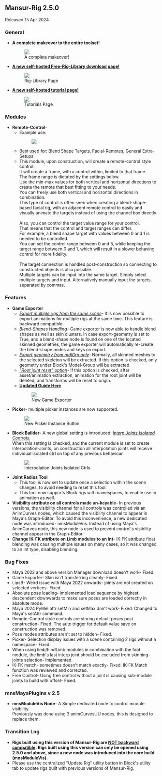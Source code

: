 ## Mansur-Rig 2.5.0
Released 15 Apr 2024

### General
<ul>
	<li><b>A complete makeover to the entire toolset!</b>
		<figure>
		  <img src="../../images/releaseNotes/250_newBlockLook.png"/>
		  <figcaption>A complete makeover!</figcaption>
		</figure>
	</li>
	<li><a href = "https://mansur-rig.com/free-rig-library/" target= "_blank"><b><u>A new self-hosted Free-Rig-Library download page!</u></b>
		<figure>
		  <img src="../../images/releaseNotes/250_libPage.png"/></a>
		  <figcaption>Rig-Library Page</figcaption>
		</figure>
	</li>
	<li><a href = "https://mansur-rig.com/tutorials/" target= "_blank"><b><u>A new self-hosted tutorial page!</u></b>
		<figure>
		  <img src="../../images/releaseNotes/250_tutorialsPage.png"/></a>
		  <figcaption>Tutorials Page</figcaption>
		</figure>
	</li>
</ul>

### Modules
<ul>
	<li><b>Remote-Control</b>-
		<ul style="list-style-type:circle;">
			<li>Example use:
				<figure>
				  <img src="../../images/releaseNotes/250_remoteCtrl.gif"/>
				</figure>
			</li>
			<li>
				<u>Best used for</u>: Blend Shape Targets, Facial-Remotes, General Extra-Setups
			</li>
			<li>
				This module, upon construction, will create a remote-control style control.
				<br>It will create a frame, with a control within, limited to that frame.
				<br>The frame range is dictated by the settings below.
				<br>Use the min-max values for both vertical and horizontal directions to create the remote that best fitting to your needs.
				<br>You can freely use both vertical and horizontal directions in combination.
				<br>This type of control is often seen when creating a blend-shape-based facial rig, with an adjacent remote control to easily and visually animate the targets instead of using the channel box directly.
				<br>
				<br>Also, you can control the target value range for your control.
				<br>That means that the control and target ranges can differ.
				<br>For example, a blend shape target with values between 0 and 1 is needed to be controlled.
				<br>You can set the control range between 0 and 5, while keeping the target range between 0 and 1, which will result in a slower behaving control for more fidelity.
				<br>
				<br>The target connection is handled post-construction so connecting to constructed objects is also possible.
				<br>Multiple targets can be input into the same target. Simply select multiple targets and input. Alternatively manually input the targets, separated by commas.
			</li>
		</ul>
	</li>
</ul>

### Features
<ul>
	<li><b>Game Exporter</b>
		<ul style="list-style-type:circle;">
			<li><i><u>Export multiple rigs from the same scene</i></u>- It is now possible to export animations for multiple rigs at the same time. This feature is backward compatible.</li>
			<li><i><u>Blend-Shapes Handling</u></i>- Game exporter is now able to handle blend shapes as well as skin clusters. In case export-geometry is set to True, and a blend-shape node is found on one of the located skinned geometries, the game exporter will automatically re-create the blend-shape nodes and keys on export.</li>
			<li><i><u>Export geometry from mdlGrp only</i></u>- Normally, all skinned meshes to the selected skeleton will be extracted. If this option is checked, only geometry under Block's Model-Group will be extracted.</li>
			<li><i><u>"Root joint reset" option</u></i>- If this option is checked, after asset/animation extraction, animation for the root joint will be deleted, and transforms will be reset to origin.</li>
			<li><a href = "../../userGuides/Game-Exporter/"><b><u>Updated Guide Here</u></b></a>
				<figure>
				  <img src="../../images/releaseNotes/250_newGameExporter.png"/>
				  <figcaption>New Game Exporter</figcaption>
				</figure>
			</li>
		</ul>
	</li>
	<li><b>Picker</b>- multiple picker instances are now supported.
		<figure>
		  <img src="../../images/releaseNotes/250_pickerInstances.png"/>
		  <figcaption>New Picker Instance Button</figcaption>
		</figure>
	</li>
	<li><b>Block Builder</b>- A new global setting is introduced: <i><u>Interp Joints Isolated Controls.</i></u>
		<br>When this setting is checked, and the current module is set to create Interpolation-Joints, on construction all Interpolation joints will receive individual isolated ctrl on top of any previous behaviour.
		<figure>
		  <img src="../../images/releaseNotes/250_interpJntIsoCtrls.png"/>
		  <figcaption>Interpolation Joints Isolated Ctrls</figcaption>
		</figure>
	</li>
	<li><b>Joint Radius Tool</b> 
		<ul style="list-style-type:circle;">
			<li>This tool is now set to update once a selection within the scene changes, to avoid needing to reset this tool.</li>
			<li>This tool now supports Block rigs with namespaces, to enable use in animation as well.</li>
		</ul>
	</li>
	<li><b>Visibility attribute on all controls made un-keyable</b>- In previous versions, the visibility channel for all controls was controlled via an AnimCurves nodes, which caused the visibility channel to appear in Maya's Graph-Editor. To avoid this inconvenience, a new dedicated node was introduced- mnsModuleVis. Instead of using Maya's AnimCurves node, this new node is used to prevent control's visibility channel appear in the Graph-Editor.</li>
	<li><b>Change IK-FK attribute on Limb modules to an Int</b>- IK-FK attribute float blending was causing multiple issues on many cases, so it was changed to an Int type, disabling blending.</li>
</ul>

### Bug Fixes
- Maya 2022 and above version Manager download doesn't work- Fixed.
- Game Exporter- Skin isn't transferring cleanly- Fixed.
- LipsB- Weird issue with Maya 2022 onwards- joints are not created on selected vertices- Fixed.
- Absolute pose loading- implemented load sequence by highest descendent downwards to make sure poses are loaded correctly in absolute mode.
- Maya 2024 PyMel attr setMin and setMax don't work- Fixed. Changed to Maya's setAttr command.
- Remote-Control style controls are storing default poses post construction- Fixed. The auto trigger for default value save on construction was removed.
- Pose modes attributes aren't set to hidden- Fixed.
- Picker- Selection display issues with a scene containing 2 rigs without a namespace- Fixed.
- When using limb/hindLimb modules in combination with the foot module, the limb's last interp joint should be excluded from skinning-joints selection- Implemented.
- IK-FK match- sometimes doesn't match exactly- Fixed. IK-FK Match function was reviewed and corrected.
- Free Control- Using free control without a joint is causing sub-module joints to build with offset- Fixed.


### mnsMayaPlugins v 2.5
- <b>mnsModuleVis Node</b>- A Simple dedicated node to control module visibility.<br>Previously was done using 3 animCurvesUU nodes, this is designed to replace them.

### Transition Log
- <b>Rigs built using this version of Mansur-Rig are <u>NOT backward compatible</u>. Rigs built using this version can only be opened using 2.5.0 and above, since a new node was introduced into the core build (mnsModuleVis).</b>
- Please use the centralized "Update Rig" utility button in Block's utility tab to update rigs built with previous versions of Mansur-Rig. 